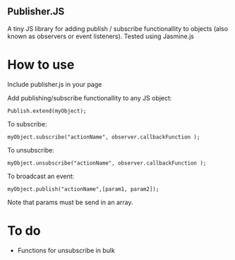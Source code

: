 Publisher.JS
----------------

A tiny JS library for adding publish / subscribe functionallity to objects (also known as observers or event listeners).
Tested using Jasmine.js


How to use
============

Include publisher.js in your page

Add publishing/subscribe functionallity to any JS object:

	Publish.extend(myObject);

To subscribe:

	myObject.subscribe("actionName", observer.callbackFunction );


To unsubscribe:

	myObject.unsubscribe("actionName", observer.callbackFunction );


To broadcast an event:

	myObject.publish("actionName",[param1, param2]);

Note that params must be send in an array.

To do
==========
- Functions for unsubscribe in bulk
